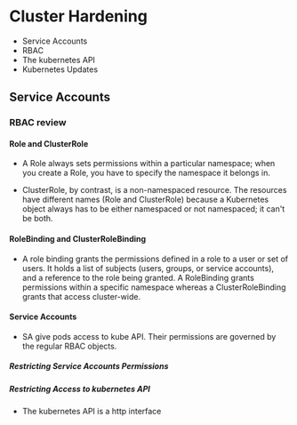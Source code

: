 # Cluster Hardening
- Service Accounts
- RBAC
- The kubernetes API
- Kubernetes Updates

## Service Accounts
### RBAC review
#### Role and ClusterRole
- A Role always sets permissions within a particular namespace; when you create a Role, you have to specify the namespace it belongs in.

- ClusterRole, by contrast, is a non-namespaced resource. The resources have different names (Role and ClusterRole) because a Kubernetes object always has to be either namespaced or not namespaced; it can't be both.

#### RoleBinding and ClusterRoleBinding 
- A role binding grants the permissions defined in a role to a user or set of users. It holds a list of subjects (users, groups, or service accounts), and a reference to the role being granted. A RoleBinding grants permissions within a specific namespace whereas a ClusterRoleBinding grants that access cluster-wide.

#### Service Accounts
- SA give pods access to kube API. Their permissions are governed by the regular RBAC objects.  
##### Restricting Service Accounts Permissions
##### Restricting Access to kubernetes API
- The kubernetes API is a http interface 

